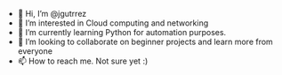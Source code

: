 - 👋 Hi, I’m @jgutrrez
- 👀 I’m interested in Cloud computing and networking
- 🌱 I’m currently learning Python for automation purposes.
- 💞️ I’m looking to collaborate on beginner projects and learn more from everyone
- 📫 How to reach me. Not sure yet :)

<!---
jgutrrez/jgutrrez is a ✨ special ✨ repository because its `README.md` (this file) appears on your GitHub profile.
You can click the Preview link to take a look at your changes.
--->
